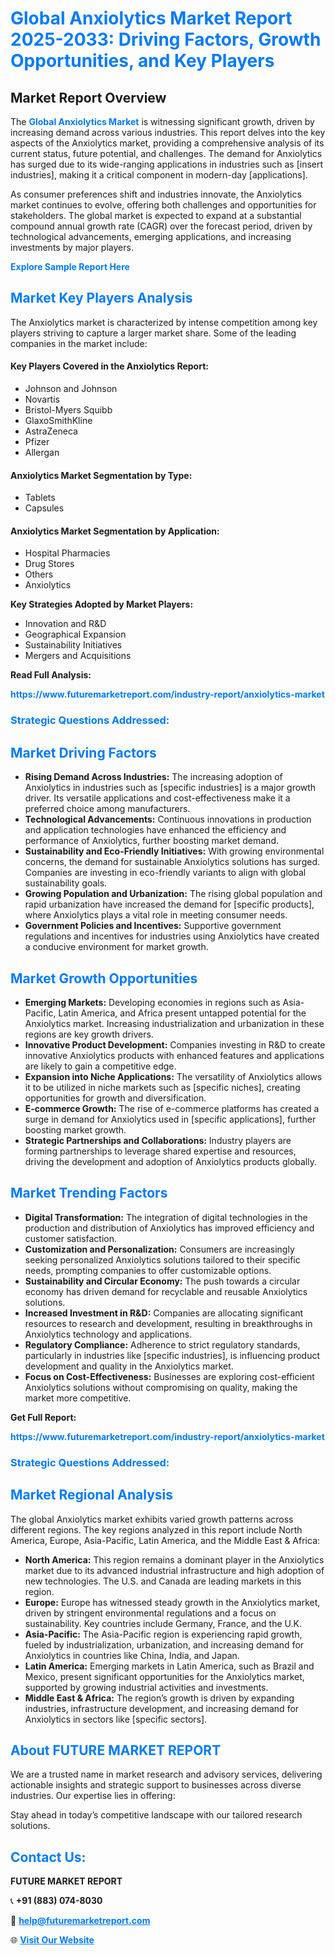 <h1 style="color: #007BFF;">Global Anxiolytics Market Report 2025-2033: Driving Factors, Growth Opportunities, and Key Players</h1>

<section id="overview">
<h2>Market Report Overview</h2>
<p>The <a href="https://www.futuremarketreport.com/industry-report/anxiolytics-market" style="color: #007BFF; text-decoration: none;"><strong>Global Anxiolytics Market</strong></a> is witnessing significant growth, driven by increasing demand across various industries. This report delves into the key aspects of the Anxiolytics market, providing a comprehensive analysis of its current status, future potential, and challenges. The demand for Anxiolytics has surged due to its wide-ranging applications in industries such as [insert industries], making it a critical component in modern-day [applications].</p>
<p>As consumer preferences shift and industries innovate, the Anxiolytics market continues to evolve, offering both challenges and opportunities for stakeholders. The global market is expected to expand at a substantial compound annual growth rate (CAGR) over the forecast period, driven by technological advancements, emerging applications, and increasing investments by major players.</p>
</section>

<section id="overview">
<p><a href="https://www.futuremarketreport.com/request-sample/reportId=125568" style="color: #007BFF; text-decoration: none;"><strong>Explore Sample Report Here</strong></a></p>
</section>

<section id="key-players">
<h2 style="color: #007BFF;">Market Key Players Analysis</h2>
<p>The Anxiolytics market is characterized by intense competition among key players striving to capture a larger market share. Some of the leading companies in the market include:</p>
<h4>Key Players Covered in the Anxiolytics Report:</h4>
<ul><li>Johnson and Johnson</li><li>Novartis</li><li>Bristol-Myers Squibb</li><li>GlaxoSmithKline</li><li>AstraZeneca</li><li>Pfizer</li><li>Allergan</li></ul>
<h4>Anxiolytics Market Segmentation by Type:</h4>
<ul><li>Tablets</li><li>Capsules</li></ul>

<h4>Anxiolytics Market Segmentation by Application:</h4>
<ul><li>Hospital Pharmacies</li><li>Drug Stores</li><li>Others</li><li>Anxiolytics</li></ul>
<p><strong>Key Strategies Adopted by Market Players:</strong></p>
<ul>
<li>Innovation and R&D</li>
<li>Geographical Expansion</li>
<li>Sustainability Initiatives</li>
<li>Mergers and Acquisitions</li>
</ul>
</section>

<section>
<p><strong>Read Full Analysis: </strong></p><a href="https://www.futuremarketreport.com/industry-report/anxiolytics-market" style="color: #007BFF; text-decoration: none;"><strong>https://www.futuremarketreport.com/industry-report/anxiolytics-market</strong></a>
<h3 style="color: #007BFF;">Strategic Questions Addressed:</h3>
</section>

<section id="driving-factors">
<h2 style="color: #007BFF;">Market Driving Factors</h2>
<ul>
<li><strong>Rising Demand Across Industries:</strong> The increasing adoption of Anxiolytics in industries such as [specific industries] is a major growth driver. Its versatile applications and cost-effectiveness make it a preferred choice among manufacturers.</li>
<li><strong>Technological Advancements:</strong> Continuous innovations in production and application technologies have enhanced the efficiency and performance of Anxiolytics, further boosting market demand.</li>
<li><strong>Sustainability and Eco-Friendly Initiatives:</strong> With growing environmental concerns, the demand for sustainable Anxiolytics solutions has surged. Companies are investing in eco-friendly variants to align with global sustainability goals.</li>
<li><strong>Growing Population and Urbanization:</strong> The rising global population and rapid urbanization have increased the demand for [specific products], where Anxiolytics plays a vital role in meeting consumer needs.</li>
<li><strong>Government Policies and Incentives:</strong> Supportive government regulations and incentives for industries using Anxiolytics have created a conducive environment for market growth.</li>
</ul>
</section>

<section id="growth-opportunities">
<h2 style="color: #007BFF;">Market Growth Opportunities</h2>
<ul>
<li><strong>Emerging Markets:</strong> Developing economies in regions such as Asia-Pacific, Latin America, and Africa present untapped potential for the Anxiolytics market. Increasing industrialization and urbanization in these regions are key growth drivers.</li>
<li><strong>Innovative Product Development:</strong> Companies investing in R&D to create innovative Anxiolytics products with enhanced features and applications are likely to gain a competitive edge.</li>
<li><strong>Expansion into Niche Applications:</strong> The versatility of Anxiolytics allows it to be utilized in niche markets such as [specific niches], creating opportunities for growth and diversification.</li>
<li><strong>E-commerce Growth:</strong> The rise of e-commerce platforms has created a surge in demand for Anxiolytics used in [specific applications], further boosting market growth.</li>
<li><strong>Strategic Partnerships and Collaborations:</strong> Industry players are forming partnerships to leverage shared expertise and resources, driving the development and adoption of Anxiolytics products globally.</li>
</ul>
</section>

<section id="trending-factors">
<h2 style="color: #007BFF;">Market Trending Factors</h2>
<ul>
<li><strong>Digital Transformation:</strong> The integration of digital technologies in the production and distribution of Anxiolytics has improved efficiency and customer satisfaction.</li>
<li><strong>Customization and Personalization:</strong> Consumers are increasingly seeking personalized Anxiolytics solutions tailored to their specific needs, prompting companies to offer customizable options.</li>
<li><strong>Sustainability and Circular Economy:</strong> The push towards a circular economy has driven demand for recyclable and reusable Anxiolytics solutions.</li>
<li><strong>Increased Investment in R&D:</strong> Companies are allocating significant resources to research and development, resulting in breakthroughs in Anxiolytics technology and applications.</li>
<li><strong>Regulatory Compliance:</strong> Adherence to strict regulatory standards, particularly in industries like [specific industries], is influencing product development and quality in the Anxiolytics market.</li>
<li><strong>Focus on Cost-Effectiveness:</strong> Businesses are exploring cost-efficient Anxiolytics solutions without compromising on quality, making the market more competitive.</li>
</ul>
</section>

<section>
<p><strong>Get Full Report: </strong></p><a href="https://www.futuremarketreport.com/industry-report/anxiolytics-market" style="color: #007BFF; text-decoration: none;"><strong>https://www.futuremarketreport.com/industry-report/anxiolytics-market</strong></a>
<h3 style="color: #007BFF;">Strategic Questions Addressed:</h3>
</section>


<section id="regional-analysis">
<h2 style="color: #007BFF;">Market Regional Analysis</h2>
<p>The global Anxiolytics market exhibits varied growth patterns across different regions. The key regions analyzed in this report include North America, Europe, Asia-Pacific, Latin America, and the Middle East & Africa:</p>
<ul>
<li><strong>North America:</strong> This region remains a dominant player in the Anxiolytics market due to its advanced industrial infrastructure and high adoption of new technologies. The U.S. and Canada are leading markets in this region.</li>
<li><strong>Europe:</strong> Europe has witnessed steady growth in the Anxiolytics market, driven by stringent environmental regulations and a focus on sustainability. Key countries include Germany, France, and the U.K.</li>
<li><strong>Asia-Pacific:</strong> The Asia-Pacific region is experiencing rapid growth, fueled by industrialization, urbanization, and increasing demand for Anxiolytics in countries like China, India, and Japan.</li>
<li><strong>Latin America:</strong> Emerging markets in Latin America, such as Brazil and Mexico, present significant opportunities for the Anxiolytics market, supported by growing industrial activities and investments.</li>
<li><strong>Middle East & Africa:</strong> The region’s growth is driven by expanding industries, infrastructure development, and increasing demand for Anxiolytics in sectors like [specific sectors].</li>
</ul>
</section>

<footer>
<h2 style="color: #007BFF;">About FUTURE MARKET REPORT</h2>
<p>We are a trusted name in market research and advisory services, delivering actionable insights and strategic support to businesses across diverse industries. Our expertise lies in offering:</p>

<p>Stay ahead in today’s competitive landscape with our tailored research solutions.</p>

<h2 style="color: #007BFF;">Contact Us:</h2>
<p><strong>FUTURE MARKET REPORT</strong></p>
<p>📞 <strong>+91 (883) 074-8030</strong></p>
<p>📧 <strong><a href="mailto:help@futuremarketreport.com" style="color: #007BFF;">help@futuremarketreport.com</a></strong></p>
<p>🌐 <strong><a href="https://www.futuremarketreport.com/" style="color: #007BFF;">Visit Our Website</a></strong></p>
</footer>